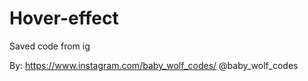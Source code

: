 # Hover-effect

Saved code from ig

By: https://www.instagram.com/baby_wolf_codes/
@baby_wolf_codes
